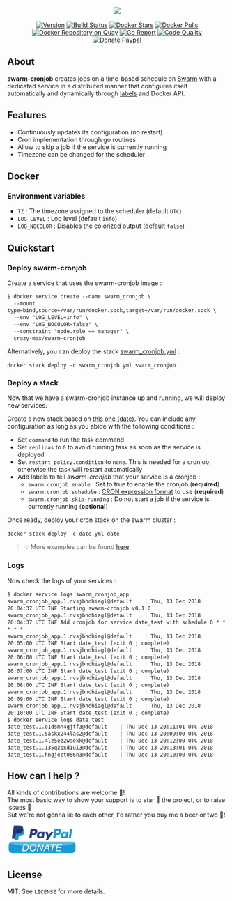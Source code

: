 <p align="center"><a href="https://github.com/crazy-max/swarm-cronjob" target="_blank"><img height="292"src="https://raw.githubusercontent.com/crazy-max/swarm-cronjob/master/.res/swarm-cronjob.png"></a></p>

<p align="center">
  <a href="https://microbadger.com/images/crazymax/swarm-cronjob"><img src="https://images.microbadger.com/badges/version/crazymax/swarm-cronjob.svg?style=flat-square" alt="Version"></a>
  <a href="https://travis-ci.com/crazy-max/docker-swarm-cronjob"><img src="https://img.shields.io/travis/com/crazy-max/docker-swarm-cronjob/master.svg?style=flat-square" alt="Build Status"></a>
  <a href="https://hub.docker.com/r/crazymax/swarm-cronjob/"><img src="https://img.shields.io/docker/stars/crazymax/swarm-cronjob.svg?style=flat-square" alt="Docker Stars"></a>
  <a href="https://hub.docker.com/r/crazymax/swarm-cronjob/"><img src="https://img.shields.io/docker/pulls/crazymax/swarm-cronjob.svg?style=flat-square" alt="Docker Pulls"></a>
  <a href="https://quay.io/repository/crazymax/swarm-cronjob"><img src="https://quay.io/repository/crazymax/swarm-cronjob/status?style=flat-square" alt="Docker Repository on Quay"></a>
  <a href="https://goreportcard.com/report/github.com/crazy-max/swarm-cronjob"><img src="https://goreportcard.com/badge/github.com/crazy-max/swarm-cronjob?style=flat-square" alt="Go Report"></a>
  <a href="https://www.codacy.com/app/crazy-max/swarm-cronjob"><img src="https://img.shields.io/codacy/grade/1edb80b0f97b4195b7bb50cfb35a37d2.svg?style=flat-square" alt="Code Quality"></a>
  <a href="https://www.paypal.com/cgi-bin/webscr?cmd=_s-xclick&hosted_button_id=YZ64W5KHJGGZG"><img src="https://img.shields.io/badge/donate-paypal-7057ff.svg?style=flat-square" alt="Donate Paypal"></a>
</p>

## About

**swarm-cronjob** creates jobs on a time-based schedule on [Swarm](https://docs.docker.com/engine/swarm/) with a dedicated service in a distributed manner that configures itself automatically and dynamically through [labels](https://docs.docker.com/engine/reference/commandline/service_create/#set-metadata-on-a-service--l---label) and Docker API.

## Features

* Continuously updates its configuration (no restart)
* Cron implementation through go routines
* Allow to skip a job if the service is currently running
* Timezone can be changed for the scheduler

## Docker

### Environment variables

* `TZ` : The timezone assigned to the scheduler (default `UTC`)
* `LOG_LEVEL` : Log level (default `info`)
* `LOG_NOCOLOR` : Disables the colorized output (default `false`)

## Quickstart

### Deploy swarm-cronjob

Create a service that uses the swarm-cronjob image :

```
$ docker service create --name swarm_cronjob \
  --mount type=bind,source=/var/run/docker.sock,target=/var/run/docker.sock \
  --env "LOG_LEVEL=info" \
  --env "LOG_NOCOLOR=false" \
  --constraint "node.role == manager" \
  crazy-max/swarm-cronjob
```

Alternatively, you can deploy the stack [swarm_cronjob.yml](.res/example/swarm_cronjob.yml) :

`docker stack deploy -c swarm_cronjob.yml swarm_cronjob`

### Deploy a stack

Now that we have a swarm-cronjob instance up and running, we will deploy new services.

Create a new stack based on [this one (date)](.res/example/date.yml). You can include any configuration as long as you abide with the following conditions :

* Set `command` to run the task command
* Set `replicas` to `0` to avoid running task as soon as the service is deployed
* Set `restart_policy.condition` to `none`. This is needed for a cronjob, otherwise the task will restart automatically
* Add labels to tell *swarm-cronjob* that your service is a cronjob :
  * `swarm.cronjob.enable` : Set to true to enable the cronjob (**required**)
  * `swarm.cronjob.schedule` : [CRON expression format](https://godoc.org/github.com/crazy-max/cron#hdr-CRON_Expression_Format) to use (**required**)
  * `swarm.cronjob.skip-running` : Do not start a job if the service is currently running (**optional**)

Once ready, deploy your cron stack on the swarm cluster :

`docker stack deploy -c date.yml date`

> :bulb: More examples can be found [here](.res/example)

### Logs

Now check the logs of your services :

```
$ docker service logs swarm_cronjob_app
swarm_cronjob_app.1.nvsjbhdhiagl@default    | Thu, 13 Dec 2018 20:04:37 UTC INF Starting swarm-cronjob v0.1.0
swarm_cronjob_app.1.nvsjbhdhiagl@default    | Thu, 13 Dec 2018 20:04:37 UTC INF Add cronjob for service date_test with schedule 0 * * * * *
swarm_cronjob_app.1.nvsjbhdhiagl@default    | Thu, 13 Dec 2018 20:05:00 UTC INF Start date_test (exit 0 ; complete)
swarm_cronjob_app.1.nvsjbhdhiagl@default    | Thu, 13 Dec 2018 20:06:00 UTC INF Start date_test (exit 0 ; complete)
swarm_cronjob_app.1.nvsjbhdhiagl@default    | Thu, 13 Dec 2018 20:07:00 UTC INF Start date_test (exit 0 ; complete)
swarm_cronjob_app.1.nvsjbhdhiagl@default    | Thu, 13 Dec 2018 20:08:00 UTC INF Start date_test (exit 0 ; complete)
swarm_cronjob_app.1.nvsjbhdhiagl@default    | Thu, 13 Dec 2018 20:09:00 UTC INF Start date_test (exit 0 ; complete)
swarm_cronjob_app.1.nvsjbhdhiagl@default    | Thu, 13 Dec 2018 20:10:00 UTC INF Start date_test (exit 0 ; complete)
$ docker service logs date_test
date_test.1.o1d5mn4gjff3@default    | Thu Dec 13 20:11:01 UTC 2018
date_test.1.5askx244las2@default    | Thu Dec 13 20:09:00 UTC 2018
date_test.1.4lz5ez2waekk@default    | Thu Dec 13 20:12:00 UTC 2018
date_test.1.135qzpxd1ui3@default    | Thu Dec 13 20:13:01 UTC 2018
date_test.1.hngject056n3@default    | Thu Dec 13 20:10:00 UTC 2018
```

## How can I help ?

All kinds of contributions are welcome :raised_hands:!<br />
The most basic way to show your support is to star :star2: the project, or to raise issues :speech_balloon:<br />
But we're not gonna lie to each other, I'd rather you buy me a beer or two :beers:!

[![Paypal](.res/paypal-donate.png)](https://www.paypal.com/cgi-bin/webscr?cmd=_s-xclick&hosted_button_id=YZ64W5KHJGGZG)

## License

MIT. See `LICENSE` for more details.
